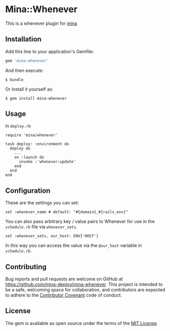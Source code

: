 # Mina::Whenever

This is a whenever plugin for [mina](https://github.com/mina-deploy/mina)

## Installation

Add this line to your application's Gemfile:

```ruby
gem 'mina-whenever'
```

And then execute:

    $ bundle

Or install it yourself as:

    $ gem install mina-whenever

## Usage

in `deploy.rb`

    require 'mina/whenever'

    task deploy: :environment do
      deploy do
        ...
        on :launch do
          invoke :'whenever:update'
        end
      end
    end

## Configuration

These are the settings you can set:

    set :whenever_name # default: "#{domain}_#{rails_env}"
    
You can also pass arbitrary key / value pairs to Whenever for use in the `schedule.rb` file via `whenever_sets`.

    set :whenever_sets, our_host: ENV['HOST']                      

In this way you can access the value via the `@our_host` variable in `schedule.rb`.

## Contributing

Bug reports and pull requests are welcome on GitHub at https://github.com/mina-deploy/mina-whenever. This project is intended to be a safe, welcoming space for collaboration, and contributors are expected to adhere to the [Contributor Covenant](http://contributor-covenant.org) code of conduct.

## License

The gem is available as open source under the terms of the [MIT License](http://opensource.org/licenses/MIT).
